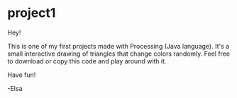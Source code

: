 # project1

Hey!

This is one of my first projects made with Processing (Java language). It's a small interactive drawing of triangles that change colors randomly. 
Feel free to download or copy this code and play around with it. 

Have fun!

-Elsa
